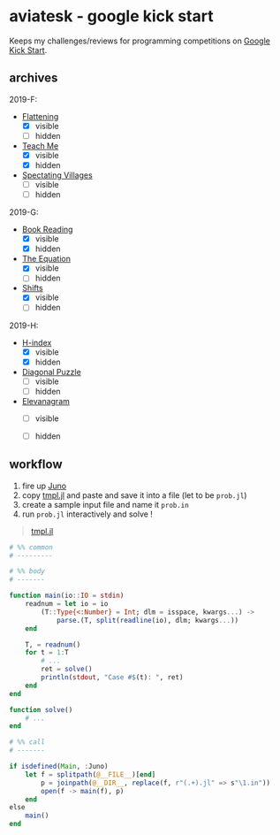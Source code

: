 # aviatesk - google kick start

Keeps my challenges/reviews for programming competitions on [Google Kick Start](https://codingcompetitions.withgoogle.com/kickstart).


## archives

2019-F:
- [Flattening](https://codingcompetitions.withgoogle.com/kickstart/round/0000000000050edc/000000000018666c)
  * [x] visible
  * [ ] hidden
- [Teach Me](https://codingcompetitions.withgoogle.com/kickstart/round/0000000000050edc/00000000001864bc)
  * [x] visible
  * [x] hidden
- [Spectating Villages](https://codingcompetitions.withgoogle.com/kickstart/round/0000000000050edc/000000000018666b)
  * [ ] visible
  * [ ] hidden

2019-G:
- [Book Reading](https://codingcompetitions.withgoogle.com/kickstart/round/0000000000050e02/000000000018fd0d)
  * [x] visible
  * [x] hidden
- [The Equation](https://codingcompetitions.withgoogle.com/kickstart/round/0000000000050e02/000000000018fe36)
  * [x] visible
  * [ ] hidden
- [Shifts](https://codingcompetitions.withgoogle.com/kickstart/round/0000000000050e02/000000000018fd5e)
  * [x] visible
  * [ ] hidden

2019-H:
- [H-index](https://codingcompetitions.withgoogle.com/kickstart/round/0000000000050edd/00000000001a274e)
  * [x] visible
  * [x] hidden
- [Diagonal Puzzle](https://codingcompetitions.withgoogle.com/kickstart/round/0000000000050edd/00000000001a2835)
  * [ ] visible
  * [ ] hidden
- [Elevanagram](https://codingcompetitions.withgoogle.com/kickstart/round/0000000000050edd/00000000001a286d)
  * [ ] visible
  * [ ] hidden


## workflow

1. fire up [Juno](https://junolab.org/)
2. copy [tmpl.jl](./common/tmpl.jl) and paste and save it into a file (let to be `prob.jl`)
3. create a sample input file and name it `prob.in`
4. run `prob.jl` interactively and solve !

> [tmpl.jl](./common/tmpl.jl)

```julia
# %% common
# ---------

# %% body
# -------

function main(io::IO = stdin)
    readnum = let io = io
        (T::Type{<:Number} = Int; dlm = isspace, kwargs...) ->
            parse.(T, split(readline(io), dlm; kwargs...))
    end

    T, = readnum()
    for t = 1:T
        # ...
        ret = solve()
        println(stdout, "Case #$(t): ", ret)
    end
end

function solve()
    # ...
end

# %% call
# -------

if isdefined(Main, :Juno)
    let f = splitpath(@__FILE__)[end]
        p = joinpath(@__DIR__, replace(f, r"(.+).jl" => s"\1.in"))
        open(f -> main(f), p)
    end
else
    main()
end
```